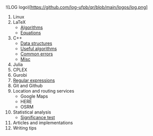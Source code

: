 !(LOG logo)[https://github.com/log-ufpb/qr/blob/main/logos/log.png]

1. Linux
2. LaTeX
    * [Algorithms](algorithms)
    * [Equations](equations)
3. C++
    * [Data structures](data-structures)
    * [Useful algorithms](useful-algorithms)
    * [Common errors](common-errors)
    * [Misc](misc)
4. Julia
5. CPLEX
6. Gurobi
7. [Regular expressions](regex)
8. Git and Github
9. Location and routing services
    * Google Maps
    * HERE
    * OSRM
10. Statistical analysis
    * [Significance test](significance-test)
11. Articles and implementations
12. Writing tips